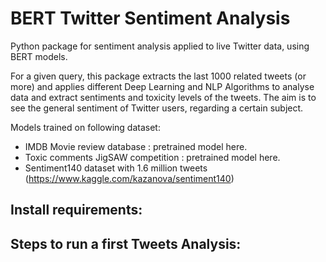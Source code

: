 # BERT Twitter Sentiment Analysis
Python package for sentiment analysis applied to live Twitter data, using BERT models. 

For a given query, this package extracts the last 1000 related tweets (or more) and applies different Deep Learning and NLP Algorithms to analyse data and extract sentiments and toxicity levels of the tweets. The aim is to see the general sentiment of Twitter users, regarding a certain subject. 

Models trained on following dataset:
 
-   IMDB Movie review database : pretrained model here. 
-   Toxic comments JigSAW competition : pretrained model here. 
-   Sentiment140 dataset with 1.6 million tweets (https://www.kaggle.com/kazanova/sentiment140)

## Install requirements:

## Steps to run a first Tweets Analysis:


